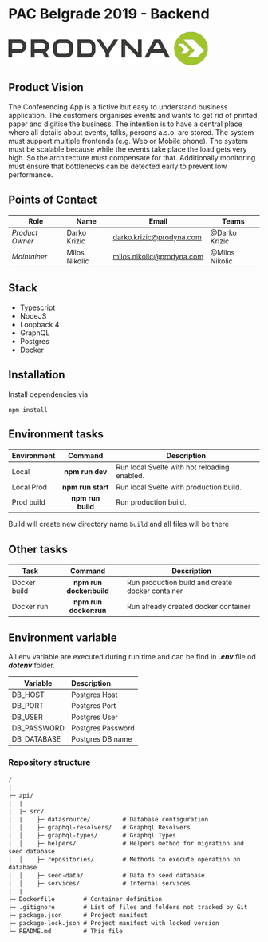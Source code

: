 # PAC Belgrade 2019 - Backend

![Logo](public/prodyna_logo.png)

## Product Vision

The Conferencing App is a fictive but easy to understand business application. The customers organises events and wants
to get rid of printed paper and digitise the business. The intention is to have a central place where all details about
events, talks, persons a.s.o. are stored. The system must support multiple frontends (e.g. Web or Mobile phone). The
system must be scalable because while the events take place the load gets very high. So the architecture must compensate
for that. Additionally monitoring must ensure that bottlenecks can be detected early to prevent low performance.

## Points of Contact

| Role            | Name          | Email                                                                | Teams          |
| --------------- | ------------- | -------------------------------------------------------------------- | -------------- |
| _Product Owner_ | Darko Krizic  | [darko.krizic@prodyna.com](mailto:darko.krizic@prodyna.com)          | @Darko Krizic  |
| _Maintainer_    | Milos Nikolic | [milos.nikolic@prodyna.com](mailto:milos.nikolic@prodyna.com)        | @Milos Nikolic |

## Stack

- Typescript
- NodeJS
- Loopback 4
- GraphQL
- Postgres
- Docker

## Installation

Install dependencies via

```
npm install
```

## Environment tasks

| Environment   |      Command             | Description                                      |
| ------------- | :----------------------: | ------------------------------------------------ |
| Local         |  **npm run dev**         | Run local Svelte with hot reloading enabled.     |
| Local Prod    |  **npm run start**       | Run local Svelte with production build.          |
| Prod build    |  **npm run build**       | Run production build.                            |

Build will create new directory name `build` and all files will be there

## Other tasks

| Task          |          Command          | Description                                      |
| ------------- | :-----------------------: | ------------------------------------------------ |
| Docker build  |  **npm run docker:build** | Run production build and create docker container |
| Docker run    |  **npm run docker:run**   | Run already created docker container             |

## Environment variable

All env variable are executed during run time and can be find in
**_.env_** file od **_dotenv_** folder.

| Variable                             | Description                  |
| ------------------------------------ | :--------------------------- |
| DB_HOST                              | Postgres Host                |
| DB_PORT                              | Postgres Port                |
| DB_USER                              | Postgres User                |
| DB_PASSWORD                          | Postgres Password            |
| DB_DATABASE                          | Postgres DB name             |

### Repository structure

```
/
|
├─ api/
|  |
|  |─ src/
|  |    ├─ datasrource/         # Database configuration
│  │    ├─ graphql-resolvers/   # Graphql Resolvers 
│  │    ├─ graphql-types/       # Graphql Types
│  │    ├─ helpers/             # Helpers method for migration and seed database
│  │    ├─ repositories/        # Methods to execute operation on database
│  │    ├─ seed-data/           # Data to seed database
│  │    ├─ services/            # Internal services
|  |
├─ Dockerfile        # Container definition
├─ .gitignore        # List of files and folders not tracked by Git
├─ package.json      # Project manifest
├─ package-lock.json # Project manifest with locked version
└─ README.md         # This file
```
